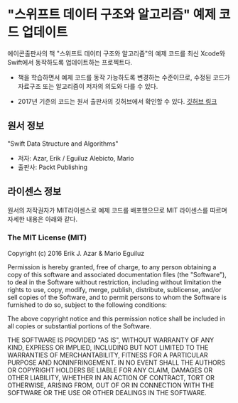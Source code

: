 # "스위프트 데이터 구조와 알고리즘" 예제 코드 업데이트

에이콘출판사의 책 "스위프트 데이터 구조와 알고리즘"의 예제 코드를 최신 Xcode와 Swift에서 동작하도록 업데이트하는 프로젝트다.

- 책을 학습하면서 예제 코드를 동작 가능하도록 변경하는 수준이므로, 수정된 코드가 자료구조 또는 알고리즘이 저자의 의도와 다를 수 있다.

- 2017년 기준의 코드는 원서 출판사의 깃허브에서 확인할 수 있다.
[깃허브 링크](https://github.com/PacktPublishing/Swift-Data-Structure-and-Algorithms)




## 원서 정보

"Swift Data Structure and Algorithms"
- 저자: Azar, Erik / Eguiluz Alebicto, Mario
- 출판사: Packt Publishing



## 라이센스 정보

원서의 저작권자가 MIT라이센스로 예제 코드를 배포했으므로 MIT 라이센스를 따르며 자세한 내용은 아래와 같다.

### The MIT License (MIT)

Copyright (c) 2016 Erik J. Azar & Mario Eguiluz

Permission is hereby granted, free of charge, to any person obtaining a copy of this software and associated documentation files (the "Software"), to deal in the Software without restriction, including without limitation the rights to use, copy, modify, merge, publish, distribute, sublicense, and/or sell copies of the Software, and to permit persons to whom the Software is furnished to do so, subject to the following conditions:

The above copyright notice and this permission notice shall be included in all copies or substantial portions of the Software.

THE SOFTWARE IS PROVIDED "AS IS", WITHOUT WARRANTY OF ANY KIND, EXPRESS OR IMPLIED, INCLUDING BUT NOT LIMITED TO THE WARRANTIES OF MERCHANTABILITY, FITNESS FOR A PARTICULAR PURPOSE AND NONINFRINGEMENT. IN NO EVENT SHALL THE AUTHORS OR COPYRIGHT HOLDERS BE LIABLE FOR ANY CLAIM, DAMAGES OR OTHER LIABILITY, WHETHER IN AN ACTION OF CONTRACT, TORT OR OTHERWISE, ARISING FROM, OUT OF OR IN CONNECTION WITH THE SOFTWARE OR THE USE OR OTHER DEALINGS IN THE SOFTWARE.
